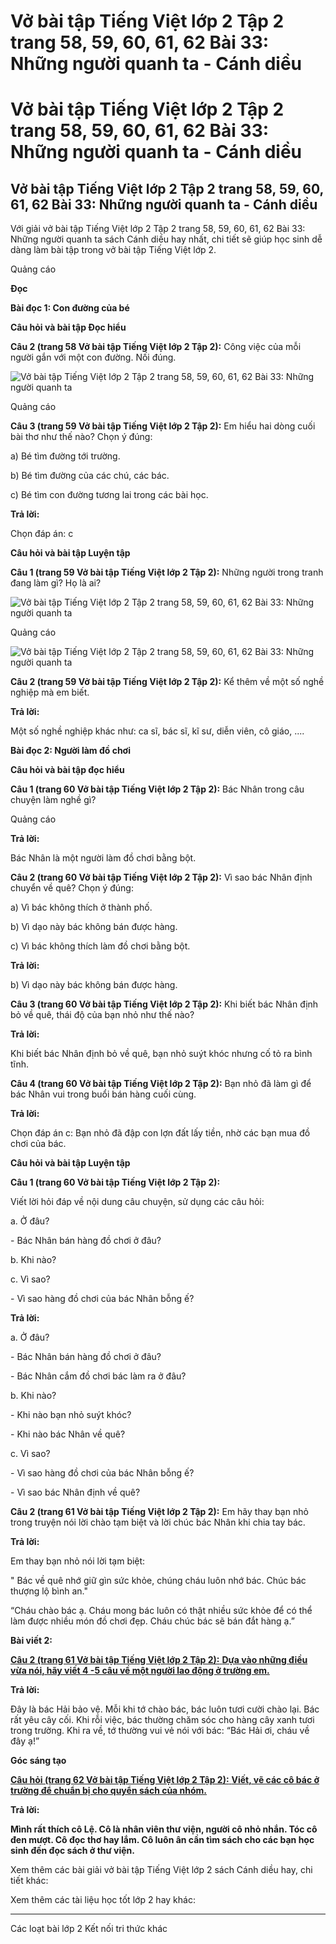 # Vở bài tập Tiếng Việt lớp 2 Tập 2 trang 58, 59, 60, 61, 62 Bài 33: Những người quanh ta - Cánh diều

# Vở bài tập Tiếng Việt lớp 2 Tập 2 trang 58, 59, 60, 61, 62 Bài 33: Những người quanh ta - Cánh diều

## Vở bài tập Tiếng Việt lớp 2 Tập 2 trang 58, 59, 60, 61, 62 Bài 33: Những người quanh ta - Cánh diều

Với giải vở bài tập Tiếng Việt lớp 2 Tập 2 trang 58, 59, 60, 61, 62 Bài 33: Những người quanh ta sách Cánh diều hay nhất, chi tiết sẽ giúp học sinh dễ dàng làm bài tập trong vở bài tập Tiếng Việt lớp 2.

Quảng cáo

**Đọc**

**Bài đọc 1: Con đường của bé**

**Câu hỏi và bài tập Đọc hiểu**

**Câu 2 (trang 58 Vở bài tập Tiếng Việt lớp 2 Tập 2):** Công việc của mỗi người gắn với một con đường. Nối đúng.

![Vở bài tập Tiếng Việt lớp 2 Tập 2 trang 58, 59, 60, 61, 62 Bài 33: Những người quanh ta](https://vietjack.com/vbt-tieng-viet-2-cd/images/bai-33-nhung-nguoi-quanh-ta.png)

Quảng cáo

**Câu 3 (trang 59 Vở bài tập Tiếng Việt lớp 2 Tập 2):** Em hiểu hai dòng cuối bài thơ như thế nào? Chọn ý đúng:

a) Bé tìm đường tới trường.

b) Bé tìm đường của các chú, các bác.

c) Bé tìm con đường tương lai trong các bài học.

**Trả lời:**

Chọn đáp án: c

**Câu hỏi và bài tập Luyện tập**

**Câu 1 (trang 59 Vở bài tập Tiếng Việt lớp 2 Tập 2):** Những người trong tranh đang làm gì? Họ là ai?

![Vở bài tập Tiếng Việt lớp 2 Tập 2 trang 58, 59, 60, 61, 62 Bài 33: Những người quanh ta](https://vietjack.com/vbt-tieng-viet-2-cd/images/bai-33-nhung-nguoi-quanh-ta-1.png)

Quảng cáo

![Vở bài tập Tiếng Việt lớp 2 Tập 2 trang 58, 59, 60, 61, 62 Bài 33: Những người quanh ta](https://vietjack.com/vbt-tieng-viet-2-cd/images/bai-33-nhung-nguoi-quanh-ta-2.png)

**Câu 2 (trang 59 Vở bài tập Tiếng Việt lớp 2 Tập 2):** Kể thêm về một số nghề nghiệp mà em biết.

**Trả lời:**

Một số nghề nghiệp khác như: ca sĩ, bác sĩ, kĩ sư, diễn viên, cô giáo, ....

**Bài đọc 2: Người làm đồ chơi**

**Câu hỏi và bài tập đọc hiểu**

**Câu 1 (trang 60 Vở bài tập Tiếng Việt lớp 2 Tập 2):** Bác Nhân trong câu chuyện làm nghề gì?

Quảng cáo

**Trả lời:**

Bác Nhân là một người làm đồ chơi bằng bột.

**Câu 2 (trang 60 Vở bài tập Tiếng Việt lớp 2 Tập 2):** Vì sao bác Nhân định chuyển về quê? Chọn ý đúng:

a) Vì bác không thích ở thành phố.

b) Vì dạo này bác không bán được hàng.

c) Vì bác không thích làm đồ chơi bằng bột.

**Trả lời:**

b) Vì dạo này bác không bán được hàng.

**Câu 3 (trang 60 Vở bài tập Tiếng Việt lớp 2 Tập 2):** Khi biết bác Nhân định bỏ về quê, thái độ của bạn nhỏ như thế nào?

**Trả lời:**

Khi biết bác Nhân định bỏ về quê, bạn nhỏ suýt khóc nhưng cố tỏ ra bình tĩnh.

**Câu 4 (trang 60 Vở bài tập Tiếng Việt lớp 2 Tập 2):** Bạn nhỏ đã làm gì để bác Nhân vui trong buổi bán hàng cuối cùng.

**Trả lời:**

Chọn đáp án c: Bạn nhỏ đã đập con lợn đất lấy tiền, nhờ các bạn mua đồ chơi của bác. 

**Câu hỏi và bài tập Luyện tập**

**Câu 1 (trang 60 Vở bài tập Tiếng Việt lớp 2 Tập 2):**

Viết lời hỏi đáp về nội dung câu chuyện, sử dụng các câu hỏi:

a. Ở đâu?

\- Bác Nhân bán hàng đồ chơi ở đâu?

b. Khi nào?

c. Vì sao?

\- Vì sao hàng đồ chơi của bác Nhân bỗng ế? 

**Trả lời:**

a. Ở đâu?

\- Bác Nhân bán hàng đồ chơi ở đâu?

\- Bác Nhân cắm đồ chơi bác làm ra ở đâu?

b. Khi nào?

\- Khi nào bạn nhỏ suýt khóc?

\- Khi nào bác Nhân về quê?

c. Vì sao?

\- Vì sao hàng đồ chơi của bác Nhân bỗng ế?

\- Vì sao bác Nhân định về quê? 

**Câu 2 (trang 61 Vở bài tập Tiếng Việt lớp 2 Tập 2):** Em hãy thay bạn nhỏ trong truyện nói lời chào tạm biệt và lời chúc bác Nhân khi chia tay bác.

**Trả lời:**

Em thay bạn nhỏ nói lời tạm biệt:

" Bác về quê nhớ giữ gìn sức khỏe, chúng cháu luôn nhớ bác. Chúc bác thượng lộ bình an."

“Cháu chào bác ạ. Cháu mong bác luôn có thật nhiều sức khỏe để có thể làm được nhiều món đồ chơi đẹp. Cháu chúc bác sẽ bán đắt hàng ạ.”

**Bài viết 2:**

[**Câu 2 (trang 61 Vở bài tập Tiếng Việt lớp 2 Tập 2):** **Dựa vào những điều vừa nói, hãy viết 4 -5 câu về một người lao động ở trường em.**](https://vietjack.com/vbt-tieng-viet-2-cd/hay-viet-4-5-cau-ve-mot-nguoi-lao-dong-o-truong-em-vm.jsp)

**Trả lời:**

Đây là bác Hải bảo vệ. Mỗi khi tớ chào bác, bác luôn tươi cười chào lại. Bác rất yêu cây cối. Khi rỗi việc, bác thường chăm sóc cho hàng cây xanh tươi trong trường. Khi ra về, tớ thường vui vẻ nói với bác: “Bác Hải ơi, cháu về đây ạ!” 

**Góc sáng tạo**

[**Câu hỏi (trang 62 Vở bài tập Tiếng Việt lớp 2 Tập 2):** **Viết, vẽ các cô bác ở trường để chuẩn bị cho quyển sách của nhóm.**](https://vietjack.com/vbt-tieng-viet-2-cd/viet-ve-cac-co-bac-o-truong-de-chuan-bi-cho-quyen-sach-cua-nhom-vm.jsp)

**Trả lời:**

**Mình rất thích cô Lệ. Cô là nhân viên thư viện, người cô nhỏ nhắn. Tóc cô đen mượt. Cô đọc thơ hay lắm. Cô luôn ân cần tìm sách cho các bạn học sinh đến đọc sách ở thư viện.**

Xem thêm các bài giải vở bài tập Tiếng Việt lớp 2 sách Cánh diều hay, chi tiết khác:

Xem thêm các tài liệu học tốt lớp 2 hay khác:

* * *

Các loạt bài lớp 2 Kết nối tri thức khác
